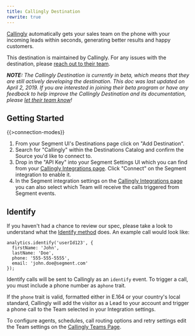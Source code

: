 ```yaml
---
title: Callingly Destination
rewrite: true
---
```


[Callingly](https://callingly.com/?utm_source=segmentio&utm_medium=docs&utm_campaign=partners) automatically gets your sales team on the phone with your incoming leads within seconds, generating better results and happy customers.

This destination is maintained by Callingly. For any issues with the destination, please [reach out to their team](mailto:support@callingly.com).

_**NOTE:** The Callingly Destination is currently in beta, which means that they are still actively developing the destination. This doc was last updated on April 2, 2019. If you are interested in joining their beta program or have any feedback to help improve the Callingly Destination and its documentation, please [let  their team know](mailto:support@callingly.com)!_


## Getting Started

{{>connection-modes}}

1. From your Segment UI's Destinations page click on "Add Destination".
2. Search for "Callingly" within the Destinations Catalog and confirm the Source you'd like to connect to.
3. Drop in the "API Key" into your Segment Settings UI which you can find from your [Callingly Integrations page](https://callingly.com/dashboard/integrations). Click "Connect" on the Segment integration to enable it.
4. In the Segment integration settings on the [Callingly Integrations page](https://callingly.com/dashboard/integrations) you can also select which Team will receive the calls triggered from Segment events.

## Identify

If you haven't had a chance to review our spec, please take a look to understand what the [Identify method](https://segment.com/docs/spec/identify/) does. An example call would look like:

```
analytics.identify('userId123', {
  firstName: 'John',
  lastName: 'Doe',
  phone: '555-555-5555',
  email: 'john.doe@segment.com'
});
```

Identify calls will be sent to Callingly as an `identify` event. To trigger a call, you must include a phone number as a`phone` trait.

If the `phone` trait is valid, formatted either in E.164 or your country's local standard, Callingly will add the visitor as a Lead to your account and trigger a phone call to the Team selected in your Integration settings.

To configure agents, schedules, call routing options and retry settings edit the Team settings on the [Callingly Teams Page](https://callingly.com/dashboard/teams).
